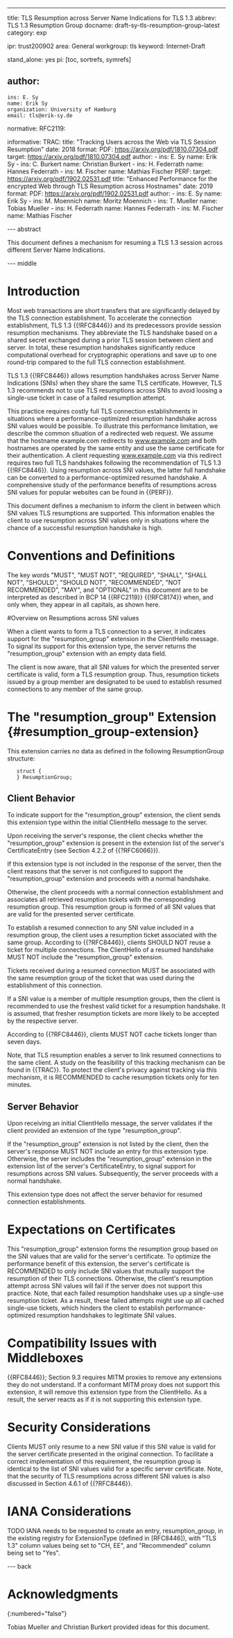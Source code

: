 ---
title: TLS Resumption across Server Name Indications for TLS 1.3
abbrev: TLS 1.3 Resumption Group
docname: draft-sy-tls-resumption-group-latest
category: exp

ipr: trust200902
area: General
workgroup: tls
keyword: Internet-Draft

stand_alone: yes
pi: [toc, sortrefs, symrefs]

author:
 -
    ins: E. Sy
    name: Erik Sy
    organization: University of Hamburg
    email: tls@erik-sy.de

normative:
  RFC2119:

informative:
    TRAC:
        title: "Tracking Users across the Web via TLS Session Resumption"
        date: 2018
        format:
            PDF: https://arxiv.org/pdf/1810.07304.pdf
        target: https://arxiv.org/pdf/1810.07304.pdf
        author:
          -
            ins: E. Sy
            name: Erik Sy
          -
            ins: C. Burkert
            name: Christian Burkert
          -
            ins: H. Federrath
            name: Hannes Federrath
          -
            ins: M. Fischer
            name: Mathias Fischer
    PERF:
        target: https://arxiv.org/pdf/1902.02531.pdf
        title: "Enhanced Performance for the encrypted Web through TLS Resumption across Hostnames"
        date: 2019
        format:
            PDF: https://arxiv.org/pdf/1902.02531.pdf
        author:
          -
            ins: E. Sy
            name: Erik Sy
          -
            ins: M. Moennich
            name: Moritz Moennich
          -
            ins: T. Mueller
            name: Tobias Mueller
          -
            ins: H. Federrath
            name: Hannes Federrath
          -
            ins: M. Fischer
            name: Mathias Fischer

--- abstract

This document defines a mechanism for resuming a TLS 1.3 session across different Server Name Indications.

--- middle

# Introduction

Most web transactions are short transfers that are significantly delayed by the TLS connection establishment.
To accelerate the connection establishment, TLS 1.3 {{!RFC8446}} and its predecessors provide session resumption mechanisms.
They abbreviate the TLS handshake based on a shared secret exchanged during a prior TLS session between client and server.
In total, these resumption handshakes significantly reduce computational overhead for cryptographic operations and save up to one round-trip compared to the full TLS connection establishment.

TLS 1.3 {{!RFC8446}} allows resumption handshakes across Server Name Indications (SNIs) when they share the same TLS certificate.
However, TLS 1.3 recommends not to use TLS resumptions across SNIs to avoid loosing a single-use ticket in case of a failed resumption attempt.

This practice requires costly full TLS connection establishments in situations where a performance-optimized resumption handshake across SNI values would be possible. 
To illustrate this performance limitation, we describe the common situation of a redirected web request.
We assume that the hostname example.com redirects to www.example.com and both hostnames are operated by the same entity and use the same certificate for their authentication.
A client requesting www.example.com via this redirect requires two full TLS handshakes following the recommendation of TLS 1.3 {{!RFC8446}}.
Using resumption across SNI values, the latter full handshake can be converted to a performance-optimized resumed handshake.
A comprehensive study of the performance benefits of resumptions across SNI values for popular websites can be found in {{PERF}}.

This document defines a mechanism to inform the client in between which SNI values TLS resumptions are supported.
This information enables the client to use resumption across SNI values only in situations where the chance of a successful resumption handshake is high.

# Conventions and Definitions

The key words "MUST", "MUST NOT", "REQUIRED", "SHALL", "SHALL NOT", "SHOULD",
"SHOULD NOT", "RECOMMENDED", "NOT RECOMMENDED", "MAY", and "OPTIONAL" in this
document are to be interpreted as described in BCP 14 {{RFC2119}} {{!RFC8174}}
when, and only when, they appear in all capitals, as shown here.


#Overview on Resumptions across SNI values

When a client wants to form a TLS connection to a server, it indicates support for the "resumption_group" extension in the ClientHello message.
To signal its support for this extension type, the server returns the "resumption_group" extension with an empty data field.

The client is now aware, that all SNI values for which the presented server certificate is valid, form a TLS resumption group.
Thus, resumption tickets issued by a group member are designated to be used to establish resumed connections to any member of the same group.

# The "resumption_group" Extension {#resumption_group-extension}

This extension carries no data as defined in the following ResumptionGroup structure:

~~~~
   struct {
   } ResumptionGroup;
~~~~

## Client Behavior

To indicate support for the "resumption_group" extension, the client sends this extension type within the initial ClientHello message to the server.

Upon receiving the server's response, the client checks whether the "resumption_group" extension is present in the extension list of the server's CertificateEntry (see Section 4.2.2 of {{?RFC6066}}).

If this extension type is not included in the response of the server, then the client reasons that the server is not configured to support the "resumption_group" extension and proceeds with a normal handshake.

Otherwise, the client proceeds with a normal connection establishment and associates all retrieved resumption tickets with the corresponding resumption group.
This resumption group is formed of all SNI values that are valid for the presented server certificate.

To establish a resumed connection to any SNI value included in a resumption group, the client uses a resumption ticket associated with the same group.
According to {{?RFC8446}}, clients SHOULD NOT reuse a ticket for multiple connections.
The ClientHello of a resumed handshake MUST NOT include the "resumption_group" extension.

Tickets received during a resumed connection MUST be associated with the same resumption group of the ticket that was used during the establishment of this connection.

If a SNI value is a member of multiple resumption groups, then the client is recommended to use the freshest valid ticket for a resumption handshake.
It is assumed, that fresher resumption tickets are more likely to be accepted by the respective server.

According to {{?RFC8446}}, clients MUST NOT cache tickets longer than seven days.

Note, that TLS resumption enables a server to link resumed connections to the same client.
A study on the feasibility of this tracking mechanism can be found in {{TRAC}}.
To protect the client's privacy against tracking via this mechanism, it is RECOMMENDED to cache resumption tickets only for ten minutes.

## Server Behavior

Upon receiving an initial ClientHello message, the server validates if the client provided an extension of the type "resumption_group".

If the "resumption_group" extension is not listed by the client, then the server's response MUST NOT include an entry for this extension type.
Otherwise, the server includes the "resumption_group" extension in the extension list of the server's CertificateEntry, to signal support for resumptions across SNI values.
Subsequently, the server proceeds with a normal handshake.

This extension type does not affect the server behavior for resumed connection establishments.

# Expectations on Certificates

This "resumption_group" extension forms the resumption group based on the SNI values that are valid for the server's certificate.
To optimize the performance benefit of this extension, the server's certificate is RECOMMENDED to only include SNI values that mutually support the resumption of their TLS connections.
Otherwise, the client's resumption attempt across SNI values will fail if the server does not support this practice.
Note, that each failed resumption handshake uses up a single-use resumption ticket.
As a result, these failed attempts might use up all cached single-use tickets, which hinders the client to establish performance-optimized resumption handshakes to legitimate SNI values.

# Compatibility Issues with Middleboxes

{{RFC8446}}; Section 9.3 requires MITM proxies to remove any extensions they do not understand.
If a conformant MITM proxy does not support this extension, it will remove this extension type from the ClientHello. 
As a result, the server reacts as if it is not supporting this extension type.

# Security Considerations

Clients MUST only resume to a new SNI value if this SNI value is valid for the server certificate presented in the original connection. 
To facilitate a correct implementation of this requirement, the resumption group is identical to the list of SNI values valid for a specific server certificate.
Note, that the security of TLS resumptions across different SNI values is also discussed in Section 4.6.1 of {{?RFC8446}}.

# IANA Considerations

TODO IANA needs to be requested to create an entry, resumption_group,
   in the existing registry for ExtensionType (defined in [RFC8446]),
   with "TLS 1.3" column values being set to "CH, EE", and "Recommended"
   column being set to "Yes".

--- back

# Acknowledgments
{:numbered="false"}

Tobias Mueller and Christian Burkert provided ideas for this document.